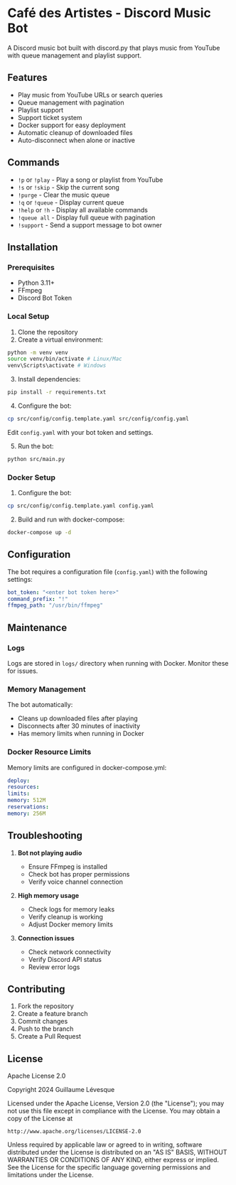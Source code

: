 # Café des Artistes - Discord Music Bot

A Discord music bot built with discord.py that plays music from YouTube with queue management and playlist support.

## Features

- Play music from YouTube URLs or search queries
- Queue management with pagination
- Playlist support
- Support ticket system
- Docker support for easy deployment
- Automatic cleanup of downloaded files
- Auto-disconnect when alone or inactive

## Commands

- `!p` or `!play` - Play a song or playlist from YouTube
- `!s` or `!skip` - Skip the current song
- `!purge` - Clear the music queue
- `!q` or `!queue` - Display current queue
- `!help` or `!h` - Display all available commands
- `!queue all` - Display full queue with pagination
- `!support` - Send a support message to bot owner

## Installation

### Prerequisites

- Python 3.11+
- FFmpeg
- Discord Bot Token

### Local Setup

1. Clone the repository
2. Create a virtual environment:

```bash
python -m venv venv
source venv/bin/activate # Linux/Mac
venv\Scripts\activate # Windows
```

3. Install dependencies:

```bash
pip install -r requirements.txt
```

4. Configure the bot:

```bash
cp src/config/config.template.yaml src/config/config.yaml
```
Edit `config.yaml` with your bot token and settings.

5. Run the bot:
```bash
python src/main.py
```

### Docker Setup

1. Configure the bot:

```bash
cp src/config/config.template.yaml config.yaml
```

2. Build and run with docker-compose:

```bash
docker-compose up -d
```

## Configuration

The bot requires a configuration file (`config.yaml`) with the following settings:

```yaml
bot_token: "<enter bot token here>"
command_prefix: "!"
ffmpeg_path: "/usr/bin/ffmpeg"
```

## Maintenance

### Logs
Logs are stored in `logs/` directory when running with Docker. Monitor these for issues.

### Memory Management
The bot automatically:
- Cleans up downloaded files after playing
- Disconnects after 30 minutes of inactivity
- Has memory limits when running in Docker

### Docker Resource Limits
Memory limits are configured in docker-compose.yml:

```yaml
deploy:
resources:
limits:
memory: 512M
reservations:
memory: 256M
```

## Troubleshooting

1. **Bot not playing audio**
   - Ensure FFmpeg is installed
   - Check bot has proper permissions
   - Verify voice channel connection

2. **High memory usage**
   - Check logs for memory leaks
   - Verify cleanup is working
   - Adjust Docker memory limits

3. **Connection issues**
   - Check network connectivity
   - Verify Discord API status
   - Review error logs

## Contributing

1. Fork the repository
2. Create a feature branch
3. Commit changes
4. Push to the branch
5. Create a Pull Request

## License

Apache License 2.0

Copyright 2024 Guillaume Lévesque

Licensed under the Apache License, Version 2.0 (the "License");
you may not use this file except in compliance with the License.
You may obtain a copy of the License at

    http://www.apache.org/licenses/LICENSE-2.0

Unless required by applicable law or agreed to in writing, software
distributed under the License is distributed on an "AS IS" BASIS,
WITHOUT WARRANTIES OR CONDITIONS OF ANY KIND, either express or implied.
See the License for the specific language governing permissions and
limitations under the License.